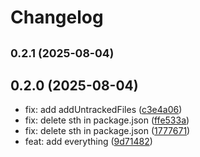 # Changelog

## <small>0.2.1 (2025-08-04)</small>

## 0.2.0 (2025-08-04)

* fix: add addUntrackedFiles ([c3e4a06](https://github.com/ZegarekPL/release-test/commit/c3e4a06))
* fix: delete sth in package.json ([ffe533a](https://github.com/ZegarekPL/release-test/commit/ffe533a))
* fix: delete sth in package.json ([1777671](https://github.com/ZegarekPL/release-test/commit/1777671))
* feat: add everything ([9d71482](https://github.com/ZegarekPL/release-test/commit/9d71482))
